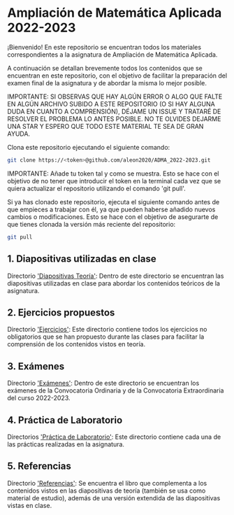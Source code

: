 # Ampliación de Matemática Aplicada 2022-2023

¡Bienvenido! En este repositorio se encuentran todos los materiales correspondientes a la asignatura de Ampliación de Matemática Aplicada.

A continuación se detallan brevemente todos los contenidos que se encuentran en este repositorio, con el objetivo de facilitar la preparación del examen final de la asignatura y de abordar la misma lo mejor posible.

IMPORTANTE: SI OBSERVAS QUE HAY ALGÚN ERROR O ALGO QUE FALTE EN ALGÚN ARCHIVO SUBIDO A ESTE REPOSITORIO (O SI HAY ALGUNA DUDA EN CUANTO A COMPRENSIÓN), DÉJAME UN ISSUE Y TRATARÉ DE RESOLVER EL PROBLEMA LO ANTES POSIBLE. NO TE OLVIDES DEJARME UNA STAR Y ESPERO QUE TODO ESTE MATERIAL TE SEA DE GRAN AYUDA.

Clona este repositorio ejecutando el siguiente comando:

```sh
git clone https://<token>@github.com/aleon2020/ADMA_2022-2023.git
```

IMPORTANTE: Añade tu token tal y como se muestra. Esto se hace con el objetivo de no tener que introducir el token en la terminal cada vez que se quiera actualizar el repositorio utilizando el comando 'git pull'.

Si ya has clonado este repositorio, ejecuta el siguiente comando antes de que empieces a trabajar con él, ya que pueden haberse añadido nuevos cambios o modificaciones. Esto se hace con el objetivo de asegurarte de que tienes clonada la versión más reciente del repositorio:

```sh
git pull
```

## 1. Diapositivas utilizadas en clase

Directorio ['Diapositivas Teoría'](https://github.com/aleon2020/ADMA_2022-2023/tree/main/Diapositivas%20Teor%C3%ADa): Dentro de este directorio se encuentran las diapositivas utilizadas en clase para abordar los contenidos teóricos de la asignatura.

## 2. Ejercicios propuestos

Directorio ['Ejercicios'](https://github.com/aleon2020/ADMA_2022-2023/tree/main/Ejercicios): Este directorio contiene todos los ejercicios no obligatorios que se han propuesto durante las clases para facilitar la comprensión de los contenidos vistos en teoría.

## 3. Exámenes

Directorio ['Exámenes'](https://github.com/aleon2020/ADMA_2022-2023/tree/main/Ex%C3%A1menes): Dentro de este directorio se encuentran los exámenes de la Convocatoria Ordinaria y de la Convocatoria Extraordinaria del curso 2022-2023.

## 4. Práctica de Laboratorio

Directorios ['Práctica de Laboratorio'](https://github.com/aleon2020/ADMA_2022-2023/tree/main/Pr%C3%A1cticas): Este directorio contiene cada una de las prácticas realizadas en la asignatura.

## 5. Referencias

Directorio ['Referencias'](https://github.com/aleon2020/ADMA_2022-2023/tree/main/Referencias): Se encuentra el libro que complementa a los contenidos vistos en las diapositivas de teoría (también se usa como material de estudio), además de una versión extendida de las diapositivas vistas en clase.